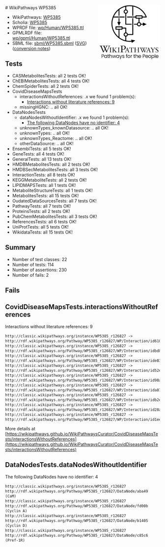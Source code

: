<img style="float: right; width: 200px" src="../logo.png" />
# WikiPathways WP5385

* WikiPathways: [WP5385](https://identifiers.org/wikipathways:WP5385)
* Scholia: [WP5385](https://scholia.toolforge.org/wikipathways/WP5385)
* WPRDF file: [wp/Human/WP5385.ttl](../wp/Human/WP5385.ttl)
* GPMLRDF file: [wp/gpml/Human/WP5385.ttl](../wp/gpml/Human/WP5385.ttl)
* SBML file: [sbml/WP5385.sbml](../sbml/WP5385.sbml) ([SVG](../sbml/WP5385.svg)) ([conversion notes](../sbml/WP5385.txt))

## Tests
* CASMetabolitesTests: all 2 tests OK!
* ChEBIMetabolitesTests: all 4 tests OK!
* ChemSpiderTests: all 2 tests OK!
* CovidDiseaseMapsTests
    * interactionsWithoutReferences: .x we found 1 problem(s):
        * [Interactions without literature references: 9](#2e295937)
    * missingHGNC: .. all OK!
* DataNodesTests
    * dataNodesWithoutIdentifier: .x we found 1 problem(s):
        * [The following DataNodes have no identifier: 4](#d2d32fa3)
    * unknownTypes_knownDatasource: .. all OK!
    * unknownTypes: .. all OK!
    * unknownTypes_Reactome: .. all OK!
    * otherDataSource: .. all OK!
* EnsemblTests: all 5 tests OK!
* GeneTests: all 4 tests OK!
* GeneralTests: all 13 tests OK!
* HMDBMetabolitesTests: all 2 tests OK!
* HMDBSecMetabolitesTests: all 3 tests OK!
* InteractionTests: all 8 tests OK!
* KEGGMetaboliteTests: all 2 tests OK!
* LIPIDMAPSTests: all 1 tests OK!
* MetaboliteStructureTests: all 1 tests OK!
* MetabolitesTests: all 15 tests OK!
* OudatedDataSourcesTests: all 7 tests OK!
* PathwayTests: all 7 tests OK!
* ProteinsTests: all 2 tests OK!
* PubChemMetabolitesTests: all 3 tests OK!
* ReferencesTests: all 6 tests OK!
* UniProtTests: all 5 tests OK!
* WikidataTests: all 15 tests OK!


## Summary

* Number of test classes: 22
* Number of tests: 114
* Number of assertions: 230
* Number of fails: 2

## Fails

<a name="2e295937" />

## CovidDiseaseMapsTests.interactionsWithoutReferences

Interactions without literature references: 9
```
http://classic.wikipathways.org/instance/WP5385_r126827 -> http://rdf.wikipathways.org/Pathway/WP5385_r126827/WP/Interaction/id6105db16
http://classic.wikipathways.org/instance/WP5385_r126827 -> http://rdf.wikipathways.org/Pathway/WP5385_r126827/WP/Interaction/idbd8469d
http://classic.wikipathways.org/instance/WP5385_r126827 -> http://rdf.wikipathways.org/Pathway/WP5385_r126827/WP/Interaction/ide83591df
http://classic.wikipathways.org/instance/WP5385_r126827 -> http://rdf.wikipathways.org/Pathway/WP5385_r126827/WP/Interaction/id52e30c5c
http://classic.wikipathways.org/instance/WP5385_r126827 -> http://rdf.wikipathways.org/Pathway/WP5385_r126827/WP/Interaction/id98a5e5f
http://classic.wikipathways.org/instance/WP5385_r126827 -> http://rdf.wikipathways.org/Pathway/WP5385_r126827/WP/Interaction/ida87ec1a6
http://classic.wikipathways.org/instance/WP5385_r126827 -> http://rdf.wikipathways.org/Pathway/WP5385_r126827/WP/Interaction/idb2e4be81
http://classic.wikipathways.org/instance/WP5385_r126827 -> http://rdf.wikipathways.org/Pathway/WP5385_r126827/WP/Interaction/id28aeb278
http://classic.wikipathways.org/instance/WP5385_r126827 -> http://rdf.wikipathways.org/Pathway/WP5385_r126827/WP/Interaction/id1ee658bd
```

More details at [https://wikipathways.github.io/WikiPathwaysCurator/CovidDiseaseMapsTests/interactionsWithoutReferences](https://wikipathways.github.io/WikiPathwaysCurator/CovidDiseaseMapsTests/interactionsWithoutReferences)

<a name="d2d32fa3" />

## DataNodesTests.dataNodesWithoutIdentifier

The following DataNodes have no identifier: 4
```
http://classic.wikipathways.org/instance/WP5385_r126827 http://rdf.wikipathways.org/Pathway/WP5385_r126827/DataNode/aba49 (CaM)
http://classic.wikipathways.org/instance/WP5385_r126827 http://rdf.wikipathways.org/Pathway/WP5385_r126827/DataNode/fd00b (Cyclin A)
http://classic.wikipathways.org/instance/WP5385_r126827 http://rdf.wikipathways.org/Pathway/WP5385_r126827/DataNode/b1405 (Cyclin D)
http://classic.wikipathways.org/instance/WP5385_r126827 http://rdf.wikipathways.org/Pathway/WP5385_r126827/DataNode/c85c6 (Pref-1R)
```

